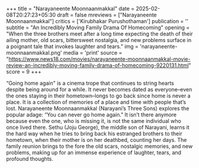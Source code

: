 +++
title = "Narayaneente Moonnaanmakkal"
date = 2025-02-08T20:27:23+05:30
draft = false
mreviews = ["Narayaneente Moonnaanmakkal"]
critics = ['Kirubhakar Purushothaman']
publication = ''
subtitle = "An Incredibly Moving Family Drama Of Homecoming"
opening = "When the three brothers meet after a long time expecting the death of their ailing mother, old scars, bittersweet nostalgia, and new problems surface in a poignant tale that invokes laughter and tears."
img = 'narayaneente-moonnaanmakkal.png'
media = 'print'
source = "https://www.news18.com/movies/narayaneente-moonnaanmakkal-movie-review-an-incredibly-moving-family-drama-of-homecoming-9220131.html"
score = 9
+++

“Going home again" is a cinema trope that continues to string hearts despite being around for a while. It never becomes dated as everyone–even the ones staying in their hometown–longs to go back since home is never a place. It is a collection of memories of a place and time with people that’s lost. Narayaneente Moonnaanmakkal (Narayani’s Three Sons) explores the popular adage: “You can never go home again." It isn’t there anymore because even the one, who is missing it, is not the same individual who once lived there. Sethu (Joju George), the middle son of Narayani, learns it the hard way when he tries to bring back his estranged brothers to their hometown, when their mother is on her deathbed, counting her days. The family reunion brings to the fore the old scars, nostalgic memories, and new problems, making up for an immense experience of laughter, tears, and profound thoughts.
